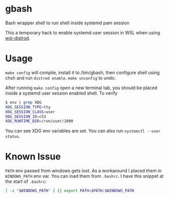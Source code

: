 # gbash
Bash wrapper shell to run shell inside systemd pam session

This a temporary hack to enable systemd user session in WSL when using [wsl-distrod](https://github.com/nullpo-head/wsl-distrod/).

# Usage

`make config` will compile, install it to /bin/gbash, then configure shell using chsh and run `distrod enable`.
`make unconfig` to undo.

After running `make config` open a new terminal tab, you should be placed inside a systemd user session enabled shell. To verify

```bash
$ env | grep XDG
XDG_SESSION_TYPE=tty
XDG_SESSION_CLASS=user
XDG_SESSION_ID=c53
XDG_RUNTIME_DIR=/run/user/1000
```

You can see XDG env variables are set. You can also run `systemctl --user status`.



# Known Issue

`PATH` env passed from windows gets lost. As a workaround I placed them in `WINDOWS_PATH` env var. You can load them from `.bashrc`. I have this snippet at the start of `.bashrc`:

```bash
[ -z "$WINDOWS_PATH" ] || export PATH=$PATH:$WINDOWS_PATH
```